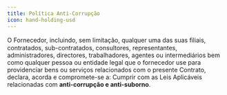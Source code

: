 ```yaml
---
title: Política Anti-Corrupção
icon: hand-holding-usd
---
```

O Fornecedor, incluindo, sem limitação, qualquer uma das suas ﬁliais, contratados, sub-contratados, consultores, representantes, administradores, directores, trabalhadores, agentes ou intermediários bem como qualquer pessoa ou entidade legal que o fornecedor use para providenciar bens ou serviços relacionados com o presente Contrato, declara, acorda e compromete-se a: Cumprir com as Leis Aplicáveis  relacionadas com **anti-corrupção e anti-suborno**.
